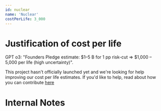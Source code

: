 ```yaml
---
id: nuclear
name: 'Nuclear'
costPerLife: 3_000
---
```


# Justification of cost per life

GPT o3: "Founders Pledge estimate: $1–5 B for 1 pp risk-cut ⇒ $1,000 – 5,000 per life (high uncertainty)".

This project hasn't officially launched yet and we're looking for help improving our cost per life estimates.
If you'd like to help, read about how you can contribute [here](https://github.com/impactlist/impactlist/blob/master/CONTRIBUTING.md)

# Internal Notes

